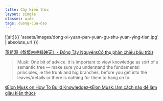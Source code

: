 ```yaml
---
title: Cây kiến thức
layout: single
classes: wide
tags: duong-cua-dao
---
```


![alt]({{ 'assets/images/dong-xi-yuan-pan-yuan-gu-shu-yuan-ying-tian.jpg' | absolute_url }})
> <cite>
<a target="_blank" href="https://dongxiyuan.artron.net/works_detail_brt000790000262">
董希源《盤垣古樹縁映天》- Đổng Tây Nguyên《Cổ thụ phản chiếu bầu trời》
</a>
</cite>

> Musk: One bit of advice: it is important to view knowledge as sort of a semantic tree — make sure you understand the fundamental principles, ie the trunk and big branches, before you get into the leaves/details or there is nothing for them to hang on to.

<a target="_blank" href="https://fs.blog/elon-musk-knowledge/">
《Elon Musk on How To Build Knowledge》-《Elon Musk: làm cách nào để làm giàu kiến thức》
</a>